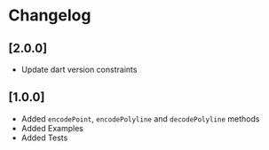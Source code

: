 # Changelog

## [2.0.0]

* Update dart version constraints

## [1.0.0]

* Added `encodePoint`, `encodePolyline` and `decodePolyline` methods
* Added Examples
* Added Tests
